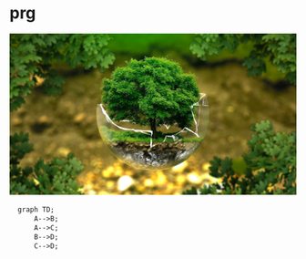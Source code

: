 # prg
![naturaleza.jpg](https://github.com/Yammy468/entornos/blob/main/images/naturaleza.jpg?raw=true)

```mermaid
  graph TD;
      A-->B;
      A-->C;
      B-->D;
      C-->D;
```
